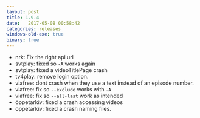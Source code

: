 ```yaml
---
layout: post
title: 1.9.4
date:   2017-05-08 00:58:42
categories: releases
windows-old-exe: true
binary: true
---
```


* nrk: Fix the right api url
* svtplay: fixed so `-A` works again
* svtplay: fixed a videoTitlePage crash
* tv4play: remove login option.
* viafree: dont crash when they use a text instead of an episode number.
* viafree: fix so `--exclude` works with `-A`
* viafree: fix so `--all-last` work as intended
* öppetarkiv: fixed a crash accessing videos
* öppetarkiv: fixed a crash naming files.